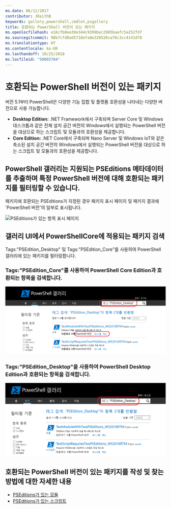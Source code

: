 ```yaml
---
ms.date: 06/12/2017
contributor: JKeithB
keywords: gallery,powershell,cmdlet,psgallery
title: 호환되는 PowerShell 버전이 있는 패키지
ms.openlocfilehash: e16cfb0ee30e344c9399bec2985baafc5a252fd7
ms.sourcegitcommit: 98b7cfd8ad5718efa8e320526ca76c3cc4141d78
ms.translationtype: HT
ms.contentlocale: ko-KR
ms.lasthandoff: 10/25/2018
ms.locfileid: "50003784"
---
```

# <a name="packages-with-compatible-powershell-editions"></a>호환되는 PowerShell 버전이 있는 패키지

버전 5.1부터 PowerShell은 다양한 기능 집합 및 플랫폼 호환성을 나타내는 다양한 버전으로 사용 가능합니다.

- **Desktop Edition:** .NET Framework에서 구축되며 Server Core 및 Windows 데스크톱과 같은 전체 설치 공간 버전의 Windows에서 실행되는 PowerShell 버전을 대상으로 하는 스크립트 및 모듈과의 호환성을 제공합니다.
- **Core Edition:** .NET Core에서 구축되며 Nano Server 및 Windows IoT와 같은 축소된 설치 공간 버전의 Windows에서 실행되는 PowerShell 버전을 대상으로 하는 스크립트 및 모듈과의 호환성을 제공합니다.

## <a name="powershell-gallery-extracts-supported-pseditions-metadata-and-allows-you-to-filters-the-packages-compatible-for-specific-powershell-editions"></a>PowerShell 갤러리는 지원되는 PSEditions 메타데이터를 추출하며 특정 PowerShell 버전에 대해 호환되는 패키지를 필터링할 수 있습니다.

패키지에 호환되는 PSEditions가 지정된 경우 패키지 표시 페이지 및 패키지 결과에 'PowerShell 버전'의 일부로 표시됩니다.

![PSEditions가 있는 항목 표시 페이지](../../Images/manual_package_download.png)

## <a name="search-for-packages-in-the-gallery-ui-which-works-on-powershellcore"></a>갤러리 UI에서 PowerShellCore에 적용되는 패키지 검색

Tags:"PSEdition_Desktop" 및 Tags:"PSEdition_Core"를 사용하여 PowerShell 갤러리에 있는 패키지를 필터링합니다.

### <a name="use-tagspseditioncore-to-search-items-compatible-with-powershell-core-edition"></a>Tags:"PSEdition_Core"를 사용하여 PowerShell Core Edition과 호환되는 항목을 검색합니다.

![Core PSEdition과 호환되는 항목에 대한 검색 결과](../../Images/SearchResultsWithPSEditions.PNG)

### <a name="use-tagspseditiondesktop-to-search-items-compatible-with-powershell-desktop-edition"></a>Tags:"PSEdition_Desktop"을 사용하여 PowerShell Desktop Edition과 호환되는 항목을 검색합니다.

![Desktop PSEdition과 호환되는 항목에 대한 검색 결과](../../Images/SearchResultsWithPSEdition-Desktop.PNG)

## <a name="more-details-on-authoring-and-finding-the-packages-with-compatible-powershell-editions"></a>호환되는 PowerShell 버전이 있는 패키지를 작성 및 찾는 방법에 대한 자세한 내용

- [PSEditions가 있는 모듈](../../concepts/module-psedition-support.md)
- [PSEditions가 있는 스크립트](../../concepts/script-psedition-support.md)
